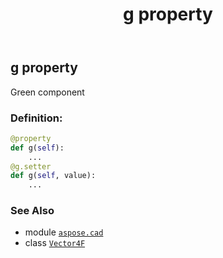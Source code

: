 ﻿---
title: g property
second_title: Aspose.CAD for Python via .NET API References
description: 
type: docs
weight: 110
url: /python-net/aspose.cad/vector4f/g/
is_root: false
---

## g property


Green component
### Definition:
```python
@property
def g(self):
    ...
@g.setter
def g(self, value):
    ...
```

### See Also
* module [`aspose.cad`](../../)
* class [`Vector4F`](/cad/python-net/aspose.cad/vector4f)
